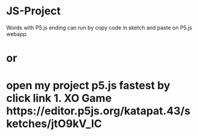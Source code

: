 # JS-Project
Words with P5.js ending can run by copy code in sketch and paste on P5.js webapp. 
<h1>or<h1>
<span>open my project p5.js fastest by click link<span>
<span>1.<span> <a>XO Game https://editor.p5js.org/katapat.43/sketches/jtO9kV_IC<a>
